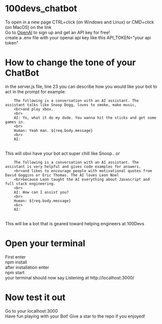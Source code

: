 ﻿# 100devs_chatbot
To open in a new page CTRL+click (on Windows and Linux) or CMD+click (on MacOS) on the link
<br>
Go to <a href="https://openai.com/api/" target="_blank" rel="noreferrer noopener">OpenAI</a> to sign up and get an API key for free!
<br>
create a .env file with your openai api key like this API_TOKEN="your api token"

# How to change the tone of your ChatBot
in the server.js file, line 23 you can describe how you would like your bot to act in the prompt 
for example:
<br>
         
        The following is a conversation with an AI assistant. The assistant talks like Snoop Dogg, loves to smoke, make music,
        <br>and play xbox. 
        <br>
        AI: Yo, what it do my dude. You wanna hit the sticks and get some games in.
        <br>
        Human: Yeah man. ${req.body.message}
        <br>
        AI: 
         
<br>
This will obvi have your bot act super chill like Snoop.. or 
<br>
        
        The following is a conversation with an AI assistant. The assistant is very helpful and gives code examples for answers,
        <br>and likes to encourage people with motivational quotes from David Goggins or Eric Thomas. The AI loves Leon Noel 
        <br>because Leon taught the AI everything about Javascript and full stack engineering.
        <br>
        AI: How can I assist you?
        <br>
        Human: ${req.body.message}
        <br>
        AI:
        
<br>
This will be a bot that is geared toward helping engineers at 100Devs

# Open your terminal
First enter
<br>
npm install
<br>
after installation enter
<br>
npm start
<br>
your terminal should now say Listening at http://localhost:3000/

# Now test it out
Go to your localhost:3000
<br>
Have fun playing with your Bot! Give a star to the repo if you enjoyed!

